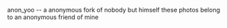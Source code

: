 anon_yoo -- a anonymous fork of nobody but himself
these photos belong to an anonymous friend of mine
